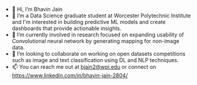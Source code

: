 - 👋 Hi, I’m Bhavin Jain
- 👀 I’m a Data Science graduate student at Worcester Polytechnic Institute and I'm interested in building predictive ML models and create dashboards that provide actionable insights.
- 🌱 I’m currently involved in research focused on expanding usability of Convolutional neural network by generating mapping for non-image data.
- 💞️ I’m looking to collaborate on working on open datasets competitions such as image and text classification using DL and NLP techniques.
- 📫 You can reach me out at bjain2@wpi.edu or connect on https://www.linkedin.com/in/bhavin-jain-2804/

<!---
bhavinjain28/bhavinjain28 is a ✨ special ✨ repository because its `README.md` (this file) appears on your GitHub profile.
You can click the Preview link to take a look at your changes.
--->
